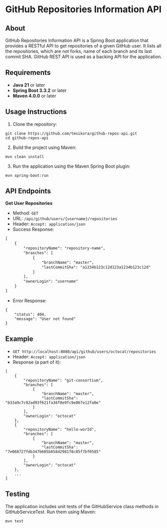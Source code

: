 # GitHub Repositories Information API


## About

GitHub Repositories Information API is a Spring Boot 
application that provides a RESTful API to get repositories 
of a given GitHub user. It lists all the repositories, 
which are not forks, name of each branch and its last 
commit SHA. GitHub REST API is used as a backing API for 
the application.

## Requirements

- **Java 21** or later
- **Spring Boot 3.3.2** or later
- **Maven 4.0.0** or later


## Usage Instructions

1. Clone the repository:
```
git clone https://github.com/tmsikora/github-repos-api.git
cd github-repos-api
```
2. Build the project using Maven:
```
mvn clean install
```
3. Run the application using the Maven Spring Boot plugin:
```
mvn spring-boot:run
```


## API Endpoints

**Get User Repositories**

- Method: `GET`
- URL: `/api/github/users/{username}/repositories`
- Header: `Accept: application/json`
- Success Response:
```dtd
[
    {
        "repositoryName": "repository-name",
        "branches": [
            {
                "branchName": "master",
                "lastCommitSha": "a1234b123c12d123a1234b123c12d"
            }
        ],
        "ownerLogin": "username"
    }
]
```

- Error Response:
```
{
    "status": 404,
    "message": "User not found"
}
```

## Example

- `GET http://localhost:8080/api/github/users/octocat/repositories`
- Header: `Accept: application/json`
- Response (a part of it):
```
[
    {
        "repositoryName": "git-consortium",
        "branches": [
            {
                "branchName": "master",
                "lastCommitSha": "b33a9c7c02ad93f621fa38f0e9fc9e867e12fa0e"
            }
        ],
        "ownerLogin": "octocat"
    },
    {
        "repositoryName": "hello-worId",
        "branches": [
            {
                "branchName": "master",
                "lastCommitSha": "7e068727fdb347b685b658d2981f8c85f7bf0585"
            }
        ],
        "ownerLogin": "octocat"
    },
    ...
]
```


## Testing

The application includes unit tests of the GitHubService class 
methods in GitHubServiceTest. Run them using Maven:
```
mvn test
```
